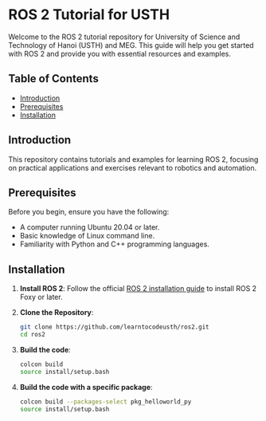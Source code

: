 # ROS 2 Tutorial for USTH

Welcome to the ROS 2 tutorial repository for University of Science and Technology of Hanoi (USTH) and MEG. This guide will help you get started with ROS 2 and provide you with essential resources and examples.

## Table of Contents

- [Introduction](#introduction)
- [Prerequisites](#prerequisites)
- [Installation](#installation)

## Introduction

This repository contains tutorials and examples for learning ROS 2, focusing on practical applications and exercises relevant to robotics and automation.

## Prerequisites

Before you begin, ensure you have the following:

- A computer running Ubuntu 20.04 or later.
- Basic knowledge of Linux command line.
- Familiarity with Python and C++ programming languages.

## Installation

1. **Install ROS 2**: Follow the official [ROS 2 installation guide](https://docs.ros.org/en/foxy/Installation/Ubuntu-Install-Debians.html) to install ROS 2 Foxy or later.

2. **Clone the Repository**:

   ```bash
   git clone https://github.com/learntocodeusth/ros2.git
   cd ros2

3. **Build the code**:
   ```bash
   colcon build
   source install/setup.bash
4. **Build the code with a specific package**:
   ```bash
   colcon build --packages-select pkg_helloworld_py
   source install/setup.bash

